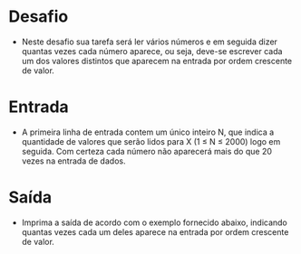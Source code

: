<h1>Desafio</h1>

- Neste desafio sua tarefa será ler vários números e em seguida dizer quantas vezes cada número aparece, ou seja, deve-se escrever cada um dos valores distintos que aparecem na entrada por ordem crescente de valor.

<h1>Entrada</h1>

- A primeira linha de entrada contem um único inteiro N, que indica a quantidade de valores que serão lidos para X (1 ≤ N ≤ 2000) logo em seguida. Com certeza cada número não aparecerá mais do que 20 vezes na entrada de dados.

<h1>Saída</h1>

- Imprima a saída de acordo com o exemplo fornecido abaixo, indicando quantas vezes cada um deles aparece na entrada por ordem crescente de valor.

